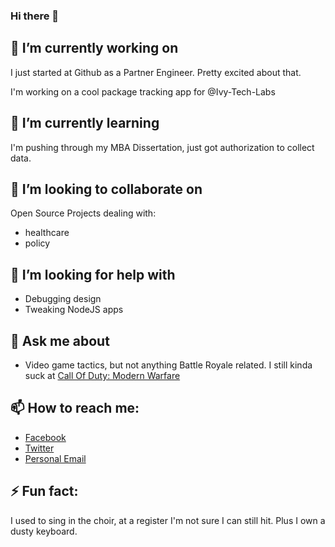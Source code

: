 ### Hi there 👋

## 🔭 I’m currently working on
I just started at Github as a Partner Engineer. Pretty excited about that.

I'm working on a cool package tracking app for @Ivy-Tech-Labs

## 🌱 I’m currently learning
I'm pushing through my MBA Dissertation, just got authorization to collect data.

## 👯 I’m looking to collaborate on
Open Source Projects dealing with: 
- healthcare
- policy

## 🤔 I’m looking for help with
- Debugging design
- Tweaking NodeJS apps

## 💬 Ask me about
- Video game tactics, but not anything Battle Royale related. I still kinda suck at [Call Of Duty: Modern Warfare](https://www.callofduty.com/modernwarfare)

## 📫 How to reach me:

- [Facebook](https://www.facebook.com/rufus.mbugua/)
- [Twitter](www.twitter.com/rufusmbugua)
- [Personal Email](mailto:mbuguarufus@gmail.com)

## ⚡ Fun fact:
I used to sing in the choir, at a register I'm not sure I can still hit. Plus I own a dusty keyboard.

<!--
**RufusMbugua/rufusmbugua** is a ✨ _special_ ✨ repository because its `README.md` (this file) appears on your GitHub profile.

Here are some ideas to get you started:

- 🔭 I’m currently working on ...
- 🌱 I’m currently learning ...
- 👯 I’m looking to collaborate on ...
- 🤔 I’m looking for help with ...
- 💬 Ask me about ...
- 📫 How to reach me: ...
- 😄 Pronouns: ...
- ⚡ Fun fact: ...
-->
